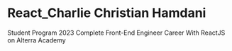 # React_Charlie Christian Hamdani
Student Program 2023 Complete Front-End Engineer Career With ReactJS on Alterra Academy
